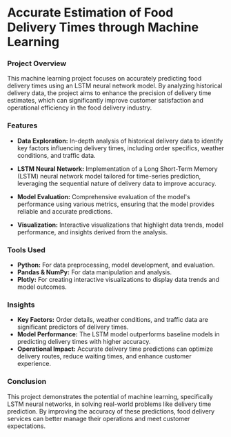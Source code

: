 # **Accurate Estimation of Food Delivery Times through Machine Learning**

### Project Overview
This machine learning project focuses on accurately predicting food delivery times using an LSTM neural network model. By analyzing historical delivery data, the project aims to enhance the precision of delivery time estimates, which can significantly improve customer satisfaction and operational efficiency in the food delivery industry.

### Features
- **Data Exploration:** In-depth analysis of historical delivery data to identify key factors influencing delivery times, including order specifics, weather conditions, and traffic data.
  
- **LSTM Neural Network:** Implementation of a Long Short-Term Memory (LSTM) neural network model tailored for time-series prediction, leveraging the sequential nature of delivery data to improve accuracy.
  
- **Model Evaluation:** Comprehensive evaluation of the model's performance using various metrics, ensuring that the model provides reliable and accurate predictions.
  
- **Visualization:** Interactive visualizations that highlight data trends, model performance, and insights derived from the analysis.

### Tools Used
- **Python:** For data preprocessing, model development, and evaluation.
- **Pandas & NumPy:** For data manipulation and analysis.
- **Plotly:** For creating interactive visualizations to display data trends and model outcomes.

### Insights
- **Key Factors:** Order details, weather conditions, and traffic data are significant predictors of delivery times.
- **Model Performance:** The LSTM model outperforms baseline models in predicting delivery times with higher accuracy.
- **Operational Impact:** Accurate delivery time predictions can optimize delivery routes, reduce waiting times, and enhance customer experience.

### Conclusion
This project demonstrates the potential of machine learning, specifically LSTM neural networks, in solving real-world problems like delivery time prediction. By improving the accuracy of these predictions, food delivery services can better manage their operations and meet customer expectations.
